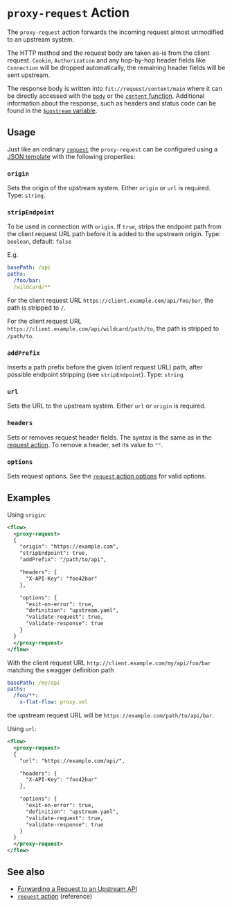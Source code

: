 # `proxy-request` Action

The `proxy-request` action forwards the incoming request almost unmodified to an upstream system.

The HTTP method and the request body are taken as-is from the client request.
`Cookie`, `Authorization` and any hop-by-hop header fields like `Connection`
will be dropped automatically, the remaining header fields will be sent upstream.

The response body is written into `fit://request/content/main` where it
can be directly accessed with the [`body`](/reference/functions/body.md) or the
[`content` function](/reference/functions/content.md).
Additional information about the response, such as headers and status code can
be found in the [`$upstream` variable](/reference/variables.md#predefined-variables).

## Usage

Just like an ordinary [`request`](request.md) the `proxy-request`
can be configured using a [JSON template](/reference/templating/README.md)
with the following properties:

### `origin`

Sets the origin of the upstream system. Either `origin` or `url` is required. Type: `string`.

### `stripEndpoint`

To be used in connection with `origin`. If `true`, strips the endpoint path from the client request URL path before it is added to the upstream origin. Type: `boolean`, default: `false`

E.g.

```yaml
basePath: /api
paths:
  /foo/bar:
  /wildcard/**
```

For the client request URL `https://client.example.com/api/foo/bar`, the path is stripped to `/`.

For the client request URL `https://client.example.com/api/wildcard/path/to`, the path is stripped to `/path/to`.

### `addPrefix`

Inserts a path prefix before the given (client request URL) path, after possible endpoint stripping (see `stripEndpoint`). Type: `string`.

### `url`

Sets the URL to the upstream system. Either `url` or `origin` is required.

### `headers`

Sets or removes request header fields. The syntax is the same as in the [request action](request.md#headers).
To remove a header, set its value to `""`.

### `options`

Sets request options. See the [`request` action options](request.md#options) for valid options.

## Examples

Using `origin`:

```xml
<flow>
  <proxy-request>
  {
    "origin": "https://example.com",
    "stripEndpoint": true,
    "addPrefix": "/path/to/api",

    "headers": {
      "X-API-Key": "foo42bar"
    },

    "options": {
      "exit-on-error": true,
      "definition": "upstream.yaml",
      "validate-request": true,
      "validate-response": true
    }
  }
  </proxy-request>
</flow>
```

With the client request URL `http://client.example.com/my/api/foo/bar` matching the swagger definition path

```yaml
basePath: /my/api
paths:
  /foo/**:
    x-flat-flow: proxy.xml
```
the upstream request URL will be `https://example.com/path/to/api/bar`.

Using `url`:

```xml
<flow>
  <proxy-request>
  {
    "url": "https://example.com/api/",

    "headers": {
      "X-API-Key": "foo42bar"
    },

    "options": {
      "exit-on-error": true,
      "definition": "upstream.yaml",
      "validate-request": true,
      "validate-response": true
    }
  }
  </proxy-request>
</flow>
```

## See also

* [Forwarding a Request to an Upstream API](/cookbook/forward-request-upstream.md)
* [`request` action](/reference/actions/request.md) (reference)
